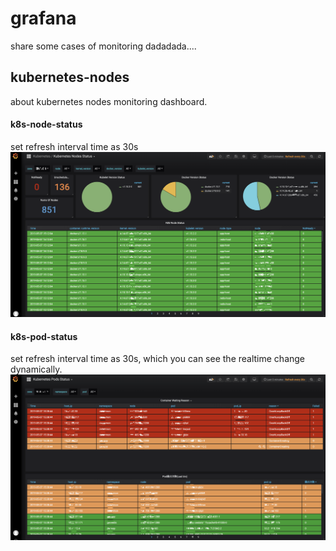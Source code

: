 # grafana
share some cases of monitoring dadadada....
## kubernetes-nodes  
about kubernetes nodes monitoring dashboard.
#### k8s-node-status
set refresh interval time as 30s
![](k8s-node-status.png)
#### k8s-pod-status
set refresh interval time as 30s, which you can see the realtime change dynamically.
![](https://github.com/CadenOf/grafana/blob/master/k8s-pod-status.png)
